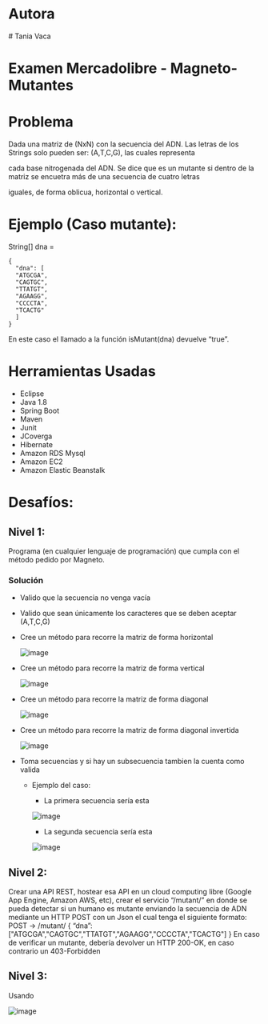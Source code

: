 
# Autora
﻿# Tania Vaca
 
# Examen Mercadolibre - Magneto-Mutantes

# Problema

Dada una matriz de (NxN) con la secuencia del ADN. Las letras de los Strings solo pueden ser: (A,T,C,G), las cuales representa 

cada base nitrogenada del ADN. Se dice que es un mutante si dentro de la matriz se encuetra más de una secuencia de cuatro letras

iguales, de forma oblicua, horizontal o vertical.

# Ejemplo (Caso mutante):

String[] dna = 

    {
      "dna": [
      "ATGCGA", 
      "CAGTGC",
      "TTATGT",
      "AGAAGG",
      "CCCCTA",
      "TCACTG"
      ]
    }
    
En este caso el llamado a la función isMutant(dna) devuelve “true”.

# Herramientas Usadas
-  Eclipse 
-  Java 1.8
-  Spring Boot
-  Maven
-  Junit
-  JCoverga
-  Hibernate
-  Amazon RDS Mysql 
-  Amazon EC2
-  Amazon Elastic Beanstalk

# Desafíos:

## Nivel 1:
   Programa (en cualquier lenguaje de programación) que cumpla con el método pedido por Magneto.
### Solución
   - Valido que la secuencia no venga vacía
   - Valido que sean únicamente los caracteres que se deben aceptar (A,T,C,G)
   - Cree un método para recorre la matriz de forma horizontal
     
     ![image](https://user-images.githubusercontent.com/16779783/116491130-c4f95980-a85e-11eb-924f-d3dd040ee23c.png)

   - Cree un método para recorre la matriz de forma vertical

     ![image](https://user-images.githubusercontent.com/16779783/116491418-6aacc880-a85f-11eb-9182-39ea83050b8a.png)
     
   - Cree un método para recorre la matriz de forma diagonal

     ![image](https://user-images.githubusercontent.com/16779783/116491388-5a94e900-a85f-11eb-8830-208779fcd293.png)
     
   - Cree un método para recorre la matriz de forma diagonal invertida

     ![image](https://user-images.githubusercontent.com/16779783/116491474-8ca64b00-a85f-11eb-9b91-6e79b6ad9356.png)

   - Toma secuencias y si hay un subsecuencia tambien la cuenta como valida
     - Ejemplo del caso:
       - La primera secuencia sería esta
       
       ![image](https://user-images.githubusercontent.com/16779783/116490440-02f57e00-a85d-11eb-8fc3-e33d8754fc30.png)
       - La segunda secuencia sería esta

       ![image](https://user-images.githubusercontent.com/16779783/116490553-49e37380-a85d-11eb-8b5c-fd71cacf65ca.png)

     


## Nivel 2:
Crear una API REST, hostear esa API en un cloud computing libre (Google App Engine,
Amazon AWS, etc), crear el servicio “/mutant/” en donde se pueda detectar si un humano es
mutante enviando la secuencia de ADN mediante un HTTP POST con un Json el cual tenga el
siguiente formato:
POST → /mutant/
{
“dna”:["ATGCGA","CAGTGC","TTATGT","AGAAGG","CCCCTA","TCACTG"]
}
En caso de verificar un mutante, debería devolver un HTTP 200-OK, en caso contrario un
403-Forbidden

## Nivel 3:
 
Usando 

![image](https://user-images.githubusercontent.com/16779783/116487709-35e84380-a856-11eb-8109-219aef5691ff.png)


